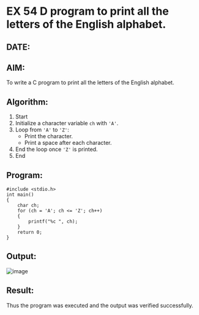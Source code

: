 # EX 54 D program to print all the letters of the English alphabet.
## DATE:
## AIM:
To write a C program to print all the letters of the English alphabet.

## Algorithm:

1. Start
2. Initialize a character variable `ch` with `'A'`.  
3. Loop from `'A'` to `'Z'`:  
   - Print the character.  
   - Print a space after each character.  
4. End the loop once `'Z'` is printed.  
5. End


## Program:
```
#include <stdio.h>
int main()
{
    char ch;
    for (ch = 'A'; ch <= 'Z'; ch++)
    {
        printf("%c ", ch);
    }
    return 0;
}
```

## Output:

![image](https://github.com/user-attachments/assets/19dc5de0-1868-49eb-ae01-387170e6b6bc)


## Result:
Thus the program was executed and the output was verified successfully.
